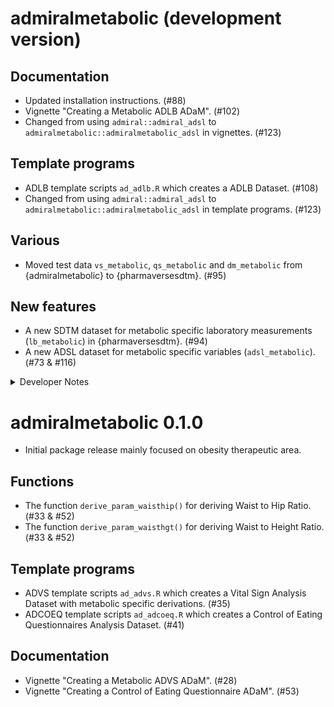 # admiralmetabolic (development version)

## Documentation

- Updated installation instructions. (#88)
- Vignette "Creating a Metabolic ADLB ADaM". (#102)
- Changed from using `admiral::admiral_adsl` to `admiralmetabolic::admiralmetabolic_adsl` in vignettes. (#123)

## Template programs
- ADLB template scripts `ad_adlb.R` which creates a ADLB Dataset. (#108)
- Changed from using `admiral::admiral_adsl` to `admiralmetabolic::admiralmetabolic_adsl` in template programs. (#123)

## Various

- Moved test data `vs_metabolic`, `qs_metabolic` and `dm_metabolic` from {admiralmetabolic} to {pharmaversesdtm}. (#95)

## New features

- A new SDTM dataset for metabolic specific laboratory measurements (`lb_metabolic`) in {pharmaversesdtm}. (#94)
- A new ADSL dataset for metabolic specific variables (`adsl_metabolic`). (#73 & #116)

<details>
<summary>Developer Notes</summary>

- Activated automatic version bumping CICD workflow. (#98)

- Added pharmaverse, CRAN and Test Coverage badges to home page. (#97)

- Added initial package scope to home page. (#101)

- Added `advs` as a dataset. (#113)


</details>

# admiralmetabolic 0.1.0

- Initial package release mainly focused on obesity therapeutic area.

## Functions

- The function `derive_param_waisthip()` for deriving Waist to Hip Ratio. (#33 &  #52)
- The function `derive_param_waisthgt()` for deriving Waist to Height Ratio. (#33 & #52)

## Template programs

- ADVS template scripts `ad_advs.R` which creates a Vital Sign Analysis Dataset with metabolic specific derivations. (#35)
- ADCOEQ template scripts `ad_adcoeq.R` which creates a Control of Eating Questionnaires Analysis Dataset. (#41)

## Documentation

- Vignette "Creating a Metabolic ADVS ADaM". (#28) 
- Vignette "Creating a Control of Eating Questionnaire ADaM". (#53)
